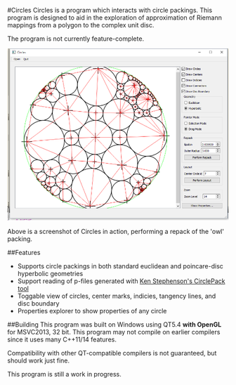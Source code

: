 #Circles
Circles is a program which interacts with circle packings. This program is designed to aid in the exploration
of approximation of Riemann mappings from a polygon to the complex unit disc. 

The program is not currently feature-complete. 

![screenshot](image_window.png "A screenshot of Circles in action, performing a repack of the 'Owl' packing")

Above is a screenshot of Circles in action, performing a repack of the 'owl' packing. 

##Features
- Supports circle packings in both standard euclidean and poincare-disc hyperbolic geometries
- Support reading of p-files generated with [Ken Stephenson's CirclePack tool](http://www.math.utk.edu/~kens/CirclePack/)
- Toggable view of circles, center marks, indicies, tangency lines, and disc boundary
- Properties explorer to show properties of any circle

##Building
This program was built on Windows using QT5.4 **with OpenGL** for MSVC2013, 32 bit. This program may not compile on earlier compilers since it uses many C++11/14 features. 

Compatibility with other QT-compatible compilers is not guaranteed, but should work just fine.

This program is still a work in progress.
